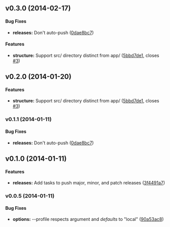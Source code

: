 <a name="v0.3.0"></a>
## v0.3.0 (2014-02-17)


#### Bug Fixes

* **releases:** Don't auto-push ([0dae8bc7](http://github.com/ewinslow/elgg-grunt/commit/0dae8bc709b5e9e85107cd2f8e390411c17c361c))


#### Features

* **structure:** Support src/ directory distinct from app/ ([5bbd7de1](http://github.com/ewinslow/elgg-grunt/commit/5bbd7de1837c4870e9cb114315a3922ba25065f1), closes [#3](http://github.com/ewinslow/elgg-grunt/issues/3))

<a name="v0.2.0"></a>
## v0.2.0 (2014-01-20)


#### Features

* **structure:** Support src/ directory distinct from app/ ([5bbd7de1](http://github.com/compasschurch/compasschurch-grunt/commit/5bbd7de1837c4870e9cb114315a3922ba25065f1), closes [#3](http://github.com/compasschurch/compasschurch-grunt/issues/3))

<a name="v0.1.1"></a>
### v0.1.1 (2014-01-11)


#### Bug Fixes

* **releases:** Don't auto-push ([0dae8bc7](http://github.com/compasschurch/compasschurch-grunt/commit/0dae8bc709b5e9e85107cd2f8e390411c17c361c))

<a name="v0.1.0"></a>
## v0.1.0 (2014-01-11)


#### Features

* **releases:** Add tasks to push major, minor, and patch releases ([3f4491a7](http://github.com/compasschurch/compasschurch-grunt/commit/3f4491a7ee09407bbc3517a50e22c58293252d15))

<a name="v0.0.5"></a>
### v0.0.5 (2014-01-11)


#### Bug Fixes

* **options:** --profile respects argument and *defaults* to "local" ([90a53ac8](http://github.com/compasschurch/compasschurch-grunt/commit/90a53ac89176674fefb016f8b7fe8b2026337a38))

